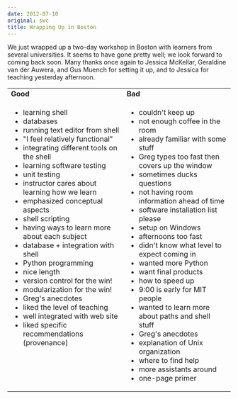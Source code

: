 ```yaml
---
date: 2012-07-10
original: swc
title: Wrapping Up in Boston
---
```

<p>We just wrapped up a two-day workshop in Boston with learners from several universities. It seems to have gone pretty well; we look forward to coming back soon.  Many thanks once again to Jessica McKellar, Geraldine van der Auwera, and Gus Muench for setting it up, and to Jessica for teaching yesterday afternoon.</p>
<table class="centered">
<tbody>
<tr>
<td><strong>Good</strong></td>
<td><strong>Bad</strong></td>
</tr>
<tr>
<td valign="top">
<ul>
<li>learning shell</li>
<li>databases</li>
<li>running text editor from shell</li>
<li>"I feel relatively functional"</li>
<li>integrating different tools on the shell</li>
<li>learning software testing</li>
<li>unit testing</li>
<li>instructor cares about learning how we learn</li>
<li>emphasized conceptual aspects</li>
<li>shell scripting</li>
<li>having ways to learn more about each subject</li>
<li>database + integration with shell</li>
<li>Python programming</li>
<li>nice length</li>
<li>version control for the win!</li>
<li>modularization for the win!</li>
<li>Greg's anecdotes</li>
<li>liked the level of teaching</li>
<li>well integrated with web site</li>
<li>liked specific recommendations (provenance)</li>
</ul>
</td>
<td valign="top">
<ul>
<li>couldn't keep up</li>
<li>not enough coffee in the room</li>
<li>already familiar with some stuff</li>
<li>Greg types too fast then covers up the window</li>
<li>sometimes ducks questions</li>
<li>not having room information ahead of time</li>
<li>software installation list please</li>
<li>setup on Windows</li>
<li>afternoons too fast</li>
<li>didn't know what level to expect coming in</li>
<li>wanted more Python</li>
<li>want final products</li>
<li>how to speed up</li>
<li>9:00 is early for MIT people</li>
<li>wanted to learn more about paths and shell stuff</li>
<li>Greg's anecdotes</li>
<li>explanation of Unix organization</li>
<li>where to find help</li>
<li>more assistants around</li>
<li>one-page primer</li>
</ul>
</td>
</tr>
</tbody>
</table>
